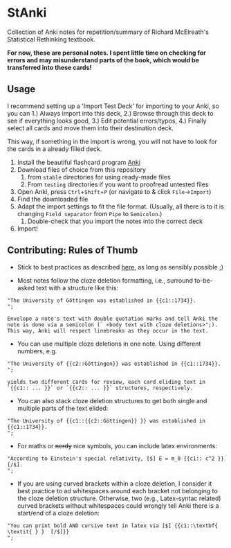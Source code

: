 # StAnki

Collection of Anki notes for repetition/summary of Richard McElreath's Statistical Rethinking textbook.

**For now, these are personal notes. I spent little time on checking for errors and may misunderstand parts of the book, which would be transferred into these cards!**

## Usage

I recommend setting up a 'Import Test Deck' for importing to your Anki, so you can 1.) Always import into this deck, 2.) Browse through this deck to see if everything looks good, 3.) Edit potential errors/typos, 4.) Finally select all cards and move them into their destination deck.

This way, if something in the import is wrong, you will not have to look for the cards in a already filled deck.


1. Install the beautiful flashcard program [Anki](https://apps.ankiweb.net/)
2. Download files of choice from this repository
    1. from `stable` directories for using ready-made files 
    2. From `testing` directories if you want to proofread untested files 
3. Open Anki, press `Ctrl`+`Shift`+`P` (or navigate to & click `File`->`Import`)
4. Find the downloaded file
5. Adapt the import settings to fit the file format.
    (Usually, all there is to it is changing `Field separator` from `Pipe` to `Semicolon`.)
    1. Double-check that you import the notes into the correct deck
6. Import!


## Contributing: Rules of Thumb

- Stick to best practices as described [here](https://super-memory.com/articles/20rules.htm), as long as sensibly possible ;)

- Most notes follow the cloze deletion formatting, i.e., surround to-be-asked text with a structure like this:

```
"The University of Göttingen was established in {{c1::1734}}.
"; 
```

    Envelope a note's text with double quotation marks and tell Anki the note is done via a semicolon (` <body text with cloze deletions>";). This way, Anki will respect linebreaks as they occur in the text.

- You can use multiple cloze deletions in one note. Using different numbers, e.g.

```
"The University of {{c2::Göttingen}} was established in {{c1::1734}}.
";
```

    yields two different cards for review, each card eliding text in `{{c1:: ... }}` or `{{c2:: ... }}` structures, respectively.

- You can also stack cloze deletion structures to get both single and multiple parts of the text elided:

```
"The University of {{c1::{{c2::Göttingen}} }} was established in {{c1::1734}}.
";
```

- For maths or ~~nerdy~~ nice symbols, you can include latex environments:

```
"According to Einstein's special relativity, [$] E = m_0 {{c1:: c^2 }} [/$].
";
```

- If you are using curved brackets within a cloze deletion, I consider it best practice to ad whitespaces around each bracket not belonging to the cloze deletion structure. Otherwise, two (e.g., Latex-syntac related) curved brackets without whitespaces could wrongly tell Anki there is a start/end of a cloze deletion:

```
"You can print bold AND cursive text in latex via [$] {{c1::\textbf{ \textit{ } }  [/$]}}
";
```


